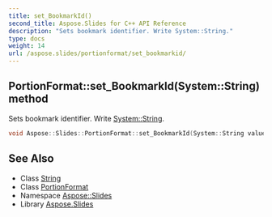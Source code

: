 ```yaml
---
title: set_BookmarkId()
second_title: Aspose.Slides for C++ API Reference
description: "Sets bookmark identifier. Write System::String."
type: docs
weight: 14
url: /aspose.slides/portionformat/set_bookmarkid/
---
```

## PortionFormat::set_BookmarkId(System::String) method


Sets bookmark identifier. Write [System::String](../../../system/string/).

```cpp
void Aspose::Slides::PortionFormat::set_BookmarkId(System::String value) override
```

## See Also

* Class [String](../../../system/string/)
* Class [PortionFormat](../)
* Namespace [Aspose::Slides](../../)
* Library [Aspose.Slides](../../../)